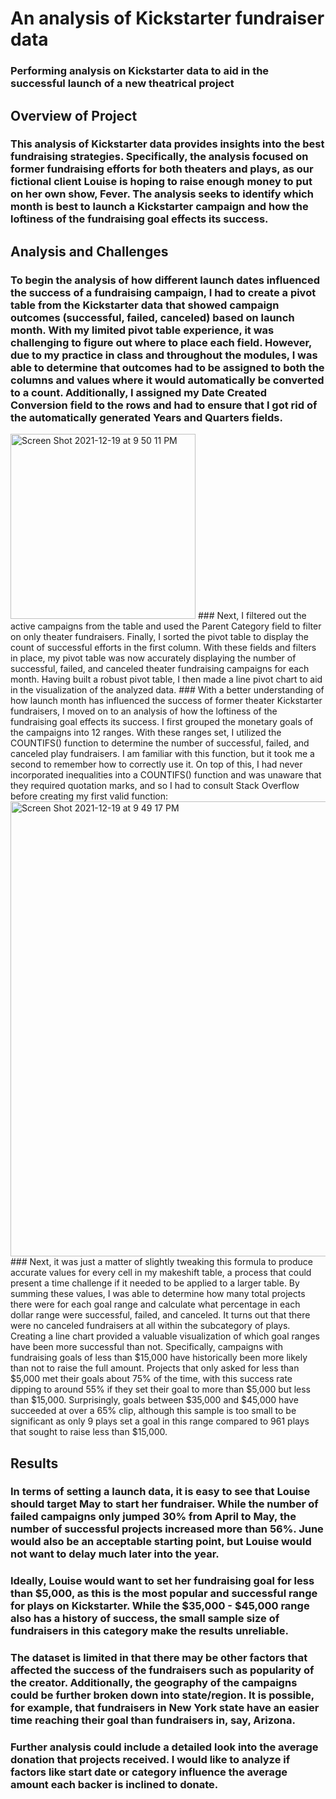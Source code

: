 # An analysis of Kickstarter fundraiser data
### Performing analysis on Kickstarter data to aid in the successful launch of a new theatrical project

## Overview of Project
### This analysis of Kickstarter data provides insights into the best fundraising strategies. Specifically, the analysis focused on former fundraising efforts for both theaters and plays, as our fictional client Louise is hoping to raise enough money to put on her own show, Fever. The analysis seeks to identify which month is best to launch a Kickstarter campaign and how the loftiness of the fundraising goal effects its success.

## Analysis and Challenges
### To begin the analysis of how different launch dates influenced the success of a fundraising campaign, I had to create a pivot table from the Kickstarter data that showed campaign outcomes (successful, failed, canceled) based on launch month. With my limited pivot table experience, it was challenging to figure out where to place each field. However, due to my practice in class and throughout the modules, I was able to determine that outcomes had to be assigned to both the columns and values where it would automatically be converted to a count. Additionally, I assigned my Date Created Conversion field to the rows and had to ensure that I got rid of the automatically generated Years and Quarters fields.
<img width="296" alt="Screen Shot 2021-12-19 at 9 50 11 PM" src="https://user-images.githubusercontent.com/95303422/146705848-6e72dd76-f37a-4752-8ef6-55ca81defbeb.png">
### Next, I filtered out the active campaigns from the table and used the Parent Category field to filter on only theater fundraisers. Finally, I sorted the pivot table to display the count of successful efforts in the first column. With these fields and filters in place, my pivot table was now accurately displaying the number of successful, failed, and canceled theater fundraising campaigns for each month. Having built a robust pivot table, I then made a line pivot chart to aid in the visualization of the analyzed data.
### With a better understanding of how launch month has influenced the success of former theater Kickstarter fundraisers, I moved on to an analysis of how the loftiness of the fundraising goal effects its success. I first grouped the monetary goals of the campaigns into 12 ranges. With these ranges set, I utilized the COUNTIFS() function to determine the number of successful, failed, and canceled play fundraisers. I am familiar with this function, but it took me a second to remember how to correctly use it. On top of this, I had never incorporated inequalities into a COUNTIFS() function and was unaware that they required quotation marks, and so I had to consult Stack Overflow before creating my first valid function:
<img width="728" alt="Screen Shot 2021-12-19 at 9 49 17 PM" src="https://user-images.githubusercontent.com/95303422/146705890-97958a3e-8438-4b60-ba76-b0756119670a.png">
### Next, it was just a matter of slightly tweaking this formula to produce accurate values for every cell in my makeshift table, a process that could present a time challenge if it needed to be applied to a larger table. By summing these values, I was able to determine how many total projects there were for each goal range and calculate what percentage in each dollar range were successful, failed, and canceled. It turns out that there were no canceled fundraisers at all within the subcategory of plays. Creating a line chart provided a valuable visualization of which goal ranges have been more successful than not. Specifically, campaigns with fundraising goals of less than $15,000 have historically been more likely than not to raise the full amount. Projects that only asked for less than $5,000 met their goals about 75% of the time, with this success rate dipping to around 55% if they set their goal to more than $5,000 but less than $15,000. Surprisingly, goals between $35,000 and $45,000 have succeeded at over a 65% clip, although this sample is too small to be significant as only 9 plays set a goal in this range compared to 961 plays that sought to raise less than $15,000.

## Results
### In terms of setting a launch data, it is easy to see that Louise should target May to start her fundraiser. While the number of failed campaigns only jumped 30% from April to May, the number of successful projects increased more than 56%. June would also be an acceptable starting point, but Louise would not want to delay much later into the year. 
### Ideally, Louise would want to set her fundraising goal for less than $5,000, as this is the most popular and successful range for plays on Kickstarter. While the $35,000 - $45,000 range also has a history of success, the small sample size of fundraisers in this category make the results unreliable.
### The dataset is limited in that there may be other factors that affected the success of the fundraisers such as popularity of the creator. Additionally, the geography of the campaigns could be further broken down into state/region. It is possible, for example, that fundraisers in New York state have an easier time reaching their goal than fundraisers in, say, Arizona.
### Further analysis could include a detailed look into the average donation that projects received. I would like to analyze if factors like start date or category influence the average amount each backer is inclined to donate.
